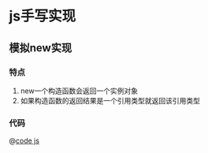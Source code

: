 # js手写实现
## 模拟new实现
### 特点
1. new一个构造函数会返回一个实例对象
2. 如果构造函数的返回结果是一个引用类型就返回该引用类型
### 代码
@[code js](./new.js)